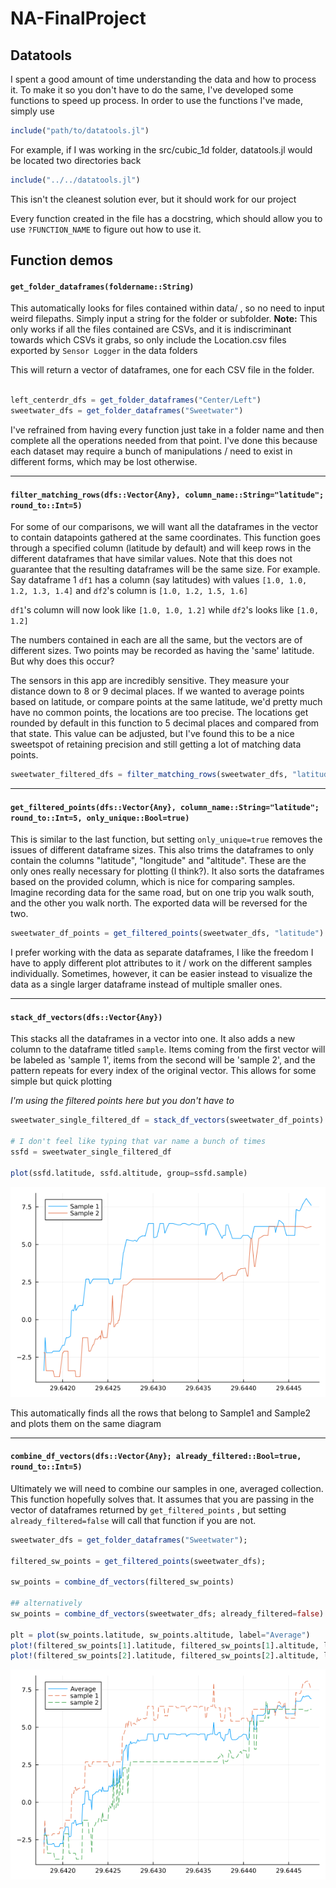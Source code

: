 # NA-FinalProject

## Datatools

I spent a good amount of time understanding the data and how to process it. To make it so you don't have to do the same, I've developed some functions to speed up process. In order to use the functions I've made, simply use

```julia
include("path/to/datatools.jl")

```

For example, if I was working in the src/cubic_1d folder, datatools.jl would be located two directories back

```julia
include("../../datatools.jl")
```

This isn't the cleanest solution ever, but it should work for our project

Every function created in the file has a docstring, which should allow you to use `?FUNCTION_NAME` to figure out how to use it.



## Function demos

#### `get_folder_dataframes(foldername::String)`
This automatically looks for files contained within data/ , so no need to input weird filepaths. Simply input a string for the folder or subfolder. 
**Note:** This only works if all the files contained are CSVs, and it is indiscriminant towards which CSVs it grabs, so only include the Location.csv files exported by `Sensor Logger` in the data folders

This will return a vector of dataframes, one for each CSV file in the folder.

```julia

left_centerdr_dfs = get_folder_dataframes("Center/Left")
sweetwater_dfs = get_folder_dataframes("Sweetwater")

```

I've refrained from having every function just take in a folder name and then complete all the operations needed from that point. I've done this because each dataset may require a bunch of manipulations / need to exist in different forms, which may be lost otherwise.

---

#### `filter_matching_rows(dfs::Vector{Any}, column_name::String="latitude"; round_to::Int=5)`

For some of our comparisons, we will want all the dataframes in the vector to contain datapoints gathered at the same coordinates. This function goes through a specified column (latitude by default) and will keep rows in the different dataframes that have similar values. Note that this does not guarantee that the resulting dataframes will be the same size. For example. Say dataframe 1 `df1` has a column (say latitudes) with values  `[1.0, 1.0, 1.2, 1.3, 1.4]` and `df2`'s column is `[1.0, 1.2, 1.5, 1.6]`

`df1`'s column will now look like `[1.0, 1.0, 1.2]` while `df2`'s looks like `[1.0, 1.2]`

The numbers contained in each are all the same, but the vectors are of different sizes. Two points may be recorded as having the 'same' latitude. But why does this occur?

The sensors in this app are incredibly sensitive. They measure your distance down to 8 or 9 decimal places. If we wanted to average points based on latitude, or compare points at the same latitude, we'd pretty much have no common points, the locations are too precise. The locations get rounded by default in this function to 5 decimal places and compared from that state. This value can be adjusted, but I've found this to be a nice sweetspot of retaining precision and still getting a lot of matching data points. 



```julia
sweetwater_filtered_dfs = filter_matching_rows(sweetwater_dfs, "latitude")
```

 
---

#### `get_filtered_points(dfs::Vector{Any}, column_name::String="latitude"; round_to::Int=5, only_unique::Bool=true)`

This is similar to the last function, but setting `only_unique=true` removes the issues of different dataframe sizes. This also trims the dataframes to only contain the columns "latitude", "longitude" and "altitude". These are the only ones really necessary for plotting (I think?). It also sorts the dataframes based on the provided column, which is nice for comparing samples. Imagine recording data for the same road, but on one trip you walk south, and the other you walk north. The exported data will be reversed for the two.

```julia
sweetwater_df_points = get_filtered_points(sweetwater_dfs, "latitude")
```

I prefer working with the data as separate dataframes, I like the freedom I have to apply different plot attributes to it / work on the different samples individually. Sometimes, however, it can be easier instead to visualize the data as a single larger dataframe instead of multiple smaller ones.

---

#### `stack_df_vectors(dfs::Vector{Any})`
This stacks all the dataframes in a vector into one. It also adds a new column to the dataframe titled `sample`. Items coming from the first vector will be labeled as 'sample 1', items from the second will be 'sample 2', and the pattern repeats for every index of the original vector. This allows for some simple but quick plotting

*I'm using the filtered points here but you don't have to*

```julia
sweetwater_single_filtered_df = stack_df_vectors(sweetwater_df_points)

# I don't feel like typing that var name a bunch of times
ssfd = sweetwater_single_filtered_df

plot(ssfd.latitude, ssfd.altitude, group=ssfd.sample)
```
![](assets/samples_demo.png)

This automatically finds all the rows that belong to Sample1 and Sample2 and plots them on the same diagram

---

#### `combine_df_vectors(dfs::Vector{Any}; already_filtered::Bool=true, round_to::Int=5)`

Ultimately we will need to combine our samples in one, averaged collection. This function hopefully solves that. It assumes that you are passing in the vector of dataframes returned by `get_filtered_points` , but setting `already_filtered=false`
will call that function if you are not. 

```julia
sweetwater_dfs = get_folder_dataframes("Sweetwater");

filtered_sw_points = get_filtered_points(sweetwater_dfs);

sw_points = combine_df_vectors(filtered_sw_points)

## alternatively
sw_points = combine_df_vectors(sweetwater_dfs; already_filtered=false)

plt = plot(sw_points.latitude, sw_points.altitude, label="Average")
plot!(filtered_sw_points[1].latitude, filtered_sw_points[1].altitude, label="sample 1", ls=:dash)
plot!(filtered_sw_points[2].latitude, filtered_sw_points[2].altitude, label="sample 2", ls=:dash)
```
![](assets/average_sample_demo.png)